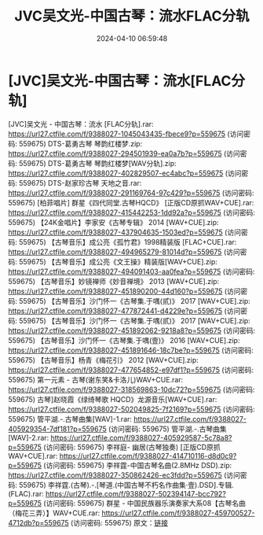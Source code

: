 ﻿---
title: JVC吴文光-中国古琴：流水FLAC分轨
date: 2024-04-10 06:59:48
categories: 古典音乐、新世纪、纯音雅乐
tags: 纯音雅乐
---
# [JVC]吴文光-中国古琴：流水[FLAC分轨]

[JVC]吴文光 - 中国古琴：流水 [FLAC分轨].rar: https://url27.ctfile.com/f/9388027-1045043435-fbece9?p=559675
(访问密码: 559675)
DTS-葛勇古琴 琴韵红楼梦.zip: https://url27.ctfile.com/f/9388027-294501939-ea0a7b?p=559675
(访问密码: 559675)
DTS-葛勇古琴 琴韵红楼梦[WAV分轨].zip: https://url27.ctfile.com/f/9388027-402829507-ec4abc?p=559675
(访问密码: 559675)
DTS-赵家珍古琴 天地之音.rar: https://url27.ctfile.com/f/9388027-291169764-97c429?p=559675
(访问密码: 559675)
[柏菲唱片] 群星《四代同堂.古琴HQCD》 [正版CD原抓WAV+CUE].rar: https://url27.ctfile.com/f/9388027-415442253-1dd92a?p=559675
(访问密码: 559675)
【24K金唱片】李家安《古琴专辑》 2014 [WAV+CUE].zip: https://url27.ctfile.com/f/9388027-437904635-1503ed?p=559675
(访问密码: 559675)
【古琴音乐】成公亮《孤竹君》1998精装版 [FLAC+CUE].rar: https://url27.ctfile.com/f/9388027-494965279-81014d?p=559675
(访问密码: 559675)
【古琴音乐】成公亮《文王操》精装版[WAV+CUE].zip: https://url27.ctfile.com/f/9388027-494091403-aa0fea?p=559675
(访问密码: 559675)
【古琴音乐】妙镜禅师《妙音禅境》 2013 [WAV+CUE].zip: https://url27.ctfile.com/f/9388027-451890200-44d160?p=559675
(访问密码: 559675)
【古琴音乐】沙门怀一《古琴集.于喁(贰)》 2017 [WAV+CUE].zip: https://url27.ctfile.com/f/9388027-477872441-d4229e?p=559675
(访问密码: 559675)
【古琴音乐】沙门怀一《古琴集.于喁(贰)》 2017 [WAV+CUE].zip: https://url27.ctfile.com/f/9388027-451892062-9218a8?p=559675
(访问密码: 559675)
【古琴音乐】沙门怀一《古琴集.于喁(壹)》 2016 [WAV+CUE].zip: https://url27.ctfile.com/f/9388027-451891646-18c7be?p=559675
(访问密码: 559675)
【古琴音乐】杨青《梅花引》 2012 [WAV+CUE].zip: https://url27.ctfile.com/f/9388027-477654852-e97df1?p=559675
(访问密码: 559675)
第一元素 - 古琴(谢东笑&卡洛儿)WAV+CUE.rar: https://url27.ctfile.com/f/9388027-318569863-10dc72?p=559675
(访问密码: 559675)
古琴]赵晓霞《绿绮琴歌 HQCD》龙源音乐[WAV+CUE].rar: https://url27.ctfile.com/f/9388027-502049825-7f2169?p=559675
(访问密码: 559675)
管平湖.-.古琴曲集[WAV]-1.rar: https://url27.ctfile.com/f/9388027-405929354-7df181?p=559675
(访问密码: 559675)
管平湖.-.古琴曲集[WAV]-2.rar: https://url27.ctfile.com/f/9388027-405929587-5c78a8?p=559675
(访问密码: 559675)
李祥庭- 幽居(古琴独奏) [正版CD原抓WAV+CUE].rar: https://url27.ctfile.com/f/9388027-414710116-d8d0c9?p=559675
(访问密码: 559675)
李祥霆-中国古琴名曲(2.8MHz DSD).zip: https://url27.ctfile.com/f/9388027-350862426-ec3fdd?p=559675
(访问密码: 559675)
李祥霆.(古琴).-.[琴道.(中国古琴不朽名作曲集·壹).DSD].专辑.(FLAC).rar: https://url27.ctfile.com/f/9388027-502394147-bcc792?p=559675
(访问密码: 559675)
群星 - 中国民族器乐演奏家大系08【古琴名曲（梅花三弄）】WAV+CUE.rar: https://url27.ctfile.com/f/9388027-459700527-4712db?p=559675
(访问密码: 559675)
原文：[链接](https://blog.sina.com.cn/s/blog_1647c7e760103152m.html)